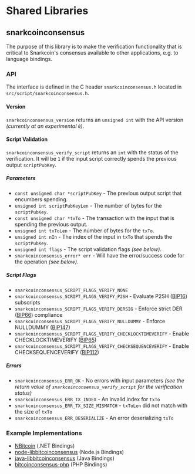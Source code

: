 Shared Libraries
================

## snarkcoinconsensus

The purpose of this library is to make the verification functionality that is critical to Snarkcoin's consensus available to other applications, e.g. to language bindings.

### API

The interface is defined in the C header `snarkcoinconsensus.h` located in  `src/script/snarkcoinconsensus.h`.

#### Version

`snarkcoinconsensus_version` returns an `unsigned int` with the API version *(currently at an experimental `0`)*.

#### Script Validation

`snarkcoinconsensus_verify_script` returns an `int` with the status of the verification. It will be `1` if the input script correctly spends the previous output `scriptPubKey`.

##### Parameters
- `const unsigned char *scriptPubKey` - The previous output script that encumbers spending.
- `unsigned int scriptPubKeyLen` - The number of bytes for the `scriptPubKey`.
- `const unsigned char *txTo` - The transaction with the input that is spending the previous output.
- `unsigned int txToLen` - The number of bytes for the `txTo`.
- `unsigned int nIn` - The index of the input in `txTo` that spends the `scriptPubKey`.
- `unsigned int flags` - The script validation flags *(see below)*.
- `snarkcoinconsensus_error* err` - Will have the error/success code for the operation *(see below)*.

##### Script Flags
- `snarkcoinconsensus_SCRIPT_FLAGS_VERIFY_NONE`
- `snarkcoinconsensus_SCRIPT_FLAGS_VERIFY_P2SH` - Evaluate P2SH ([BIP16](https://github.com/bitcoin/bips/blob/master/bip-0016.mediawiki)) subscripts
- `snarkcoinconsensus_SCRIPT_FLAGS_VERIFY_DERSIG` - Enforce strict DER ([BIP66](https://github.com/bitcoin/bips/blob/master/bip-0066.mediawiki)) compliance
- `snarkcoinconsensus_SCRIPT_FLAGS_VERIFY_NULLDUMMY` - Enforce NULLDUMMY ([BIP147](https://github.com/bitcoin/bips/blob/master/bip-0147.mediawiki))
- `snarkcoinconsensus_SCRIPT_FLAGS_VERIFY_CHECKLOCKTIMEVERIFY` - Enable CHECKLOCKTIMEVERIFY ([BIP65](https://github.com/bitcoin/bips/blob/master/bip-0065.mediawiki))
- `snarkcoinconsensus_SCRIPT_FLAGS_VERIFY_CHECKSEQUENCEVERIFY` - Enable CHECKSEQUENCEVERIFY ([BIP112](https://github.com/bitcoin/bips/blob/master/bip-0112.mediawiki))

##### Errors
- `snarkcoinconsensus_ERR_OK` - No errors with input parameters *(see the return value of `snarkcoinconsensus_verify_script` for the verification status)*
- `snarkcoinconsensus_ERR_TX_INDEX` - An invalid index for `txTo`
- `snarkcoinconsensus_ERR_TX_SIZE_MISMATCH` - `txToLen` did not match with the size of `txTo`
- `snarkcoinconsensus_ERR_DESERIALIZE` - An error deserializing `txTo`

### Example Implementations
- [NBitcoin](https://github.com/NicolasDorier/NBitcoin/blob/master/NBitcoin/Script.cs#L814) (.NET Bindings)
- [node-libbitcoinconsensus](https://github.com/bitpay/node-libbitcoinconsensus) (Node.js Bindings)
- [java-libbitcoinconsensus](https://github.com/dexX7/java-libbitcoinconsensus) (Java Bindings)
- [bitcoinconsensus-php](https://github.com/Bit-Wasp/bitcoinconsensus-php) (PHP Bindings)
